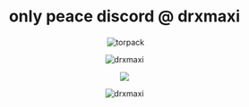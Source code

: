 <h1 align="center"> only peace discord @ drxmaxi </h1>

<p align="center">&nbsp;<img align="center" src="https://github-readme-stats.vercel.app/api?username=drxmaxi&theme=midnight-purple&show_icons=true&locale=en" alt="torpack" /></p>

<p align="center"> <img src="https://lanyard.cnrad.dev/api/402771109294112769?theme=dark&bg=191919&idleMessage=Hi!" alt="drxmaxi" /> 
<p align="center"> <href="https://www.buymeacoffee.com/drxmaxi"> <img src="https://www.buymeacoffee.com/assets/img/guidelines/download-assets-sm-2.svg" />

<p align="center"> <img src="https://komarev.com/ghpvc/?username=drxmaxi&label=Profile%20views&color=191919&style=flat" alt="drxmaxi" /> 

<!---
DrxMaxi/DrxMaxi is a ✨ special ✨ repository because its `README.md` (this file) appears on your GitHub profile.
You can click the Preview link to take a look at your changes.
--->
